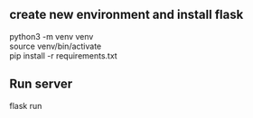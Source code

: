 ## create new environment and install flask <br />
python3 -m venv venv <br />
source venv/bin/activate <br />
pip install -r requirements.txt <br />

## Run server <br />
flask run <br />